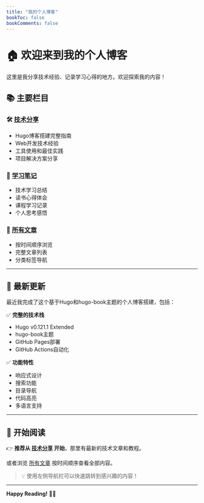 ```yaml
---
title: "我的个人博客"
bookToc: false
bookComments: false
---
```


# 🏠 欢迎来到我的个人博客

这里是我分享技术经验、记录学习心得的地方。欢迎探索我的内容！

## 📚 主要栏目

### 🛠️ [技术分享](/docs/tech/)
- Hugo博客搭建完整指南
- Web开发技术经验
- 工具使用和最佳实践
- 项目解决方案分享

### 📝 [学习笔记](/docs/notes/)  
- 技术学习总结
- 读书心得体会
- 课程学习记录
- 个人思考感悟

### 📖 [所有文章](/docs/posts/)
- 按时间顺序浏览
- 完整文章列表
- 分类标签导航

---

## 🚀 最新更新

最近我完成了这个基于Hugo和hugo-book主题的个人博客搭建，包括：

✅ **完整的技术栈**
- Hugo v0.121.1 Extended
- hugo-book主题
- GitHub Pages部署
- GitHub Actions自动化

✅ **功能特性**  
- 响应式设计
- 搜索功能
- 目录导航
- 代码高亮
- 多语言支持

---

## 🎯 开始阅读

👉 **推荐从 [技术分享](/docs/tech/) 开始**，那里有最新的技术文章和教程。

或者浏览 [所有文章](/docs/posts/) 按时间顺序查看全部内容。

> 💡 使用左侧导航栏可以快速跳转到感兴趣的内容！

---

**Happy Reading!** 📖✨
